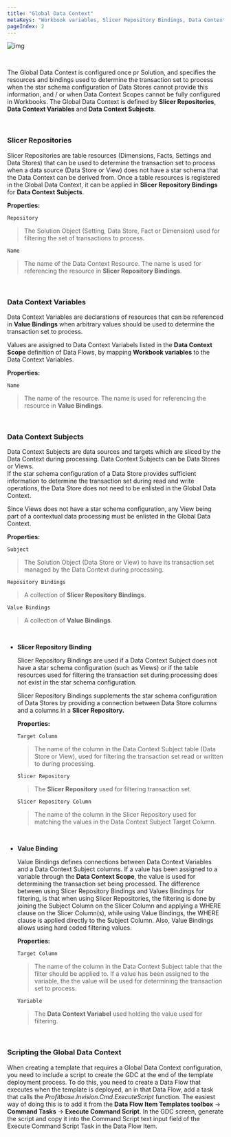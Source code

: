 ```yaml
---
title: "Global Data Context"
metaKeys: "Workbook variables, Slicer Repository Bindings, Data Context Scope, Value, Data Context Subjects, Value Binding, Slicer Repository Binding, Scripting "
pageIndex: 2
---
```



![img](https://profitbasedocs.blob.core.windows.net/images/Dcont.png)

<br/>

The Global Data Context is configured once pr Solution, and specifies the resources and bindings used to determine the transaction set to process when the star schema configuration of Data Stores cannot provide this information, and / or when Data Context Scopes cannot be fully configured in Workbooks. The Global Data Context is defined by **Slicer Repositories**, **Data Context Variables** and **Data Context Subjects**.

<br/>

### Slicer Repositories

Slicer Repositories are table resources (Dimensions, Facts, Settings and Data Stores) that can be used to determine the transaction set to process when a data source (Data Store or View) does not have a star schema that the Data Context can be derived from. Once a table resources is registered in the Global Data Context, it can be applied in **Slicer Repository Bindings** for  **Data Context Subjects**.


**Properties:**

``Repository``  
>The Solution Object (Setting, Data Store, Fact or Dimension) used for filtering the set of transactions to process.

``Name``  
>The name of the Data Context Resource. The name is used for referencing the resource in **Slicer Repository Bindings**.


<br/>

### Data Context Variables

Data Context Variables are declarations of resources that can be referenced in **Value Bindings**  when arbitrary values should be used to determine the transaction set to process.

Values are assigned to Data Context Variabels listed in the **Data Context Scope** definition of Data Flows, by mapping **Workbook variables**  to the Data Context Variables.

**Properties:**

``Name``  
>The name of the resource. The name is used for referencing the resource in **Value Bindings**. 

<br/>

### Data Context Subjects

Data Context Subjects are data sources and targets which are sliced by the Data Context during processing. Data Context Subjects can be Data Stores or Views.  
If the star schema configuration of a Data Store provides sufficient information to determine the transaction set during read and write operations, the Data Store does not need to be enlisted in the Global Data Context. 

Since Views does not have a star schema configuration, any View being part of a contextual data processing must be enlisted in the Global Data Context.  

**Properties:**

``Subject``  
>The Solution Object (Data Store or View) to have its transaction set managed by the Data Context during processing.

``Repository Bindings``  
>A collection of **Slicer Repository Bindings**.

``Value Bindings``  
>A collection of **Value Bindings**.


<br/>

* **Slicer Repository Binding**

    Slicer Repository Bindings are used if a Data Context Subject does not have a star schema configuration (such as Views) or if the table resources used for filtering the transaction set during processing does not exist in the star schema configuration.

    Slicer Repository Bindings supplements the star schema configuration of Data Stores by providing a connection between Data Store columns and a columns in a **Slicer Repository.**

    **Properties:** 

    ``Target Column``  
    >The name of the column in the Data Context Subject table (Data Store or View), used for filtering the transaction set read or written to during processing.  

    ``Slicer Repository``  
    >The **Slicer Repository** used for filtering transaction set. 

    ``Slicer Repository Column``  
    >The name of the column in the Slicer Repository used for matching the values in the Data Context Subject Target Column.


<br/>

* **Value Binding**

    Value Bindings defines connections between Data Context Variables and a Data Context Subject columns. If a value has been assigned to a variable through the **Data Context Scope**, the value is used for determining the transaction set being processed. The difference between using Slicer Repository Bindings and Values Bindings for filtering, is that when using Slicer Repositories, the filtering is done by joining the Subject Column on the Slicer Column and applying a WHERE clause on the Slicer Column(s), while using Value Bindings, the WHERE clause is applied directly to the Subject Column. Also, Value Bindings allows using hard coded filtering values.

    **Properties:**

    ``Target Column``  
    >The name of the column in the Data Context Subject table that the filter should be applied to. If a value has been assigned to the variable, the the value will be used for determining the transaction set to process.

    ``Variable``  
    >The **Data Context Variabel** used holding the value used for filtering. 


<br/>

### Scripting the Global Data Context

When creating a template that requires a Global Data Context configuration, you need to include a script to create the GDC at the end of the template deployment process. To do this, you need to create a Data Flow that executes when the template is deployed, an in that Data Flow, add a task that calls the *Profitbase.Invision.Cmd.ExecuteScript* function. The easiest way of doing this is to add it from the **Data Flow Item Templates toolbox** -> **Command Tasks** -> **Execute Command Script**. In the GDC screen, generate the script and copy it into the Command Script text input field of the Execute Command Script Task in the Data Flow Item.